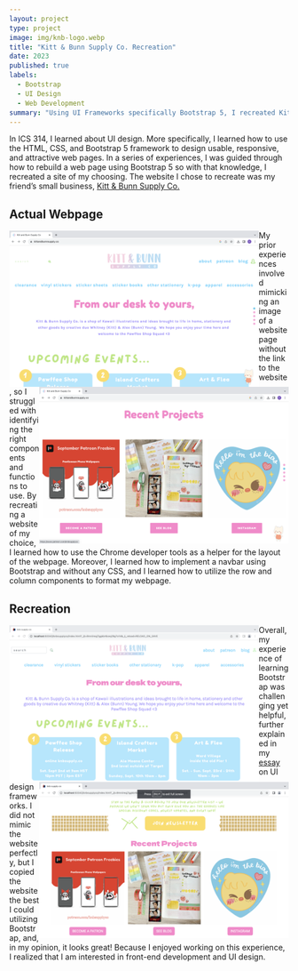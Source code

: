 ```yaml
---
layout: project
type: project
image: img/knb-logo.webp
title: "Kitt & Bunn Supply Co. Recreation"
date: 2023
published: true
labels:
  - Bootstrap
  - UI Design
  - Web Development
summary: "Using UI Frameworks specifically Bootstrap 5, I recreated Kitt and Bun Supply Co.'s webpage."
---
```


In ICS 314, I learned about UI design. More specifically, I learned how to use the HTML, CSS, and Bootstrap 5 framework to design usable, responsive, and attractive web pages. In a series of experiences, I was guided through how to rebuild a web page using Bootstrap 5 so with that knowledge, I recreated a site of my choosing. The website I chose to recreate was my friend’s small business, [Kitt & Bunn Supply Co.](https://www.kittandbunnsupply.co/)

## Actual Webpage

<div class="row justify-content-center py-2">
  <div class="col-5">
    <img width="450px" align="left" class="rounded" src="../img/knb-actual.png">
  </div>
  <div class="col-5">
    <img width="450px" align="right" class="rounded" src="../img/knb2-actual.png">
  </div>
</div>

My prior experiences involved mimicking an image of a website page without the link to the website, so I struggled with identifying the right components and functions to use. By recreating a website of my choice, I learned how to use the Chrome developer tools as a helper for the layout of the webpage. Moreover, I learned how to implement a navbar using Bootstrap and without any CSS, and I learned how to utilize the row and column components to format my webpage. 

## Recreation
<div class="row justify-content-center py-2">
  <div class="col-5">
    <img width="450px" align="left" class="rounded" src="../img/knb-recreate.png">
  </div>
  <div class="col-5">
    <img width="450px" align="right" class="rounded" src="../img/knb-recreate2.png">
  </div>
</div>

Overall, my experience of learning Bootstrap was challenging yet helpful, further explained in my [essay]( https://cjochim.github.io/essays/ui-design-frameworks.html) on UI design frameworks. I did not mimic the website perfectly, but I copied the website the best I could utilizing Bootstrap, and, in my opinion, it looks great! Because I enjoyed working on this experience, I realized that I am interested in front-end development and UI design. 
